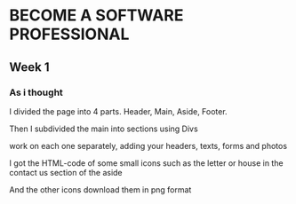# BECOME A SOFTWARE PROFESSIONAL

## Week 1
### As i thought

I divided the page into 4 parts. Header, Main, Aside, Footer.

Then I subdivided the main into sections using Divs

work on each one separately, adding your headers, texts, forms and photos

I got the HTML-code of some small icons such as the letter or house in the contact us section of the aside

And the other icons download them in png format